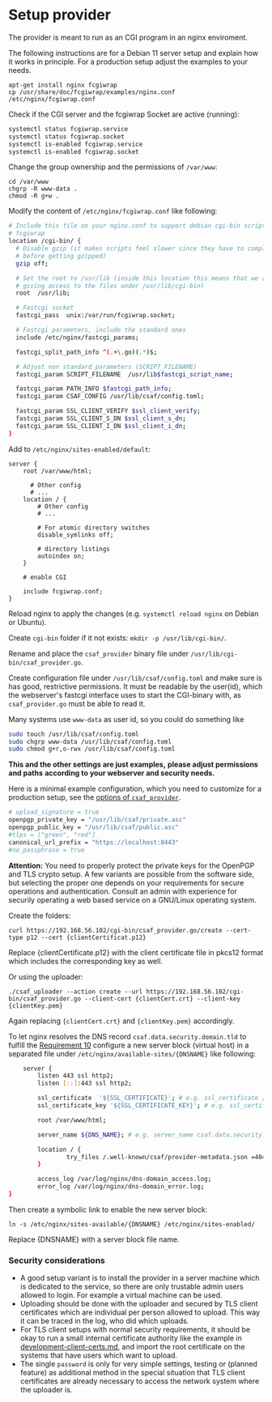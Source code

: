# Setup provider

The provider is meant to run as an CGI program in an nginx enviroment.

The following instructions are for a Debian 11 server setup
and explain how it works in principle. For a production setup
adjust the examples to your needs.


```(shell)
apt-get install nginx fcgiwrap
cp /usr/share/doc/fcgiwrap/examples/nginx.conf /etc/nginx/fcgiwrap.conf
```
Check if the CGI server and the fcgiwrap Socket are active (running):
```bash
systemctl status fcgiwrap.service
systemctl status fcgiwrap.socket
systemctl is-enabled fcgiwrap.service
systemctl is-enabled fcgiwrap.socket
```
Change the group ownership and the permissions of `/var/www`:
```(shell)
cd /var/www
chgrp -R www-data .
chmod -R g+w .
```

Modify the content of `/etc/nginx/fcgiwrap.conf` like following:

<!-- MARKDOWN-AUTO-DOCS:START (CODE:src=../docs/scripts/setupProviderForITest.sh&lines=25-53) -->
<!-- The below code snippet is automatically added from ../docs/scripts/setupProviderForITest.sh -->
```sh
# Include this file on your nginx.conf to support debian cgi-bin scripts using
# fcgiwrap
location /cgi-bin/ {
  # Disable gzip (it makes scripts feel slower since they have to complete
  # before getting gzipped)
  gzip off;

  # Set the root to /usr/lib (inside this location this means that we are
  # giving access to the files under /usr/lib/cgi-bin)
  root  /usr/lib;

  # Fastcgi socket
  fastcgi_pass  unix:/var/run/fcgiwrap.socket;

  # Fastcgi parameters, include the standard ones
  include /etc/nginx/fastcgi_params;

  fastcgi_split_path_info ^(.+\.go)(.*)$;

  # Adjust non standard parameters (SCRIPT_FILENAME)
  fastcgi_param SCRIPT_FILENAME  /usr/lib$fastcgi_script_name;

  fastcgi_param PATH_INFO $fastcgi_path_info;
  fastcgi_param CSAF_CONFIG /usr/lib/csaf/config.toml;

  fastcgi_param SSL_CLIENT_VERIFY $ssl_client_verify;
  fastcgi_param SSL_CLIENT_S_DN $ssl_client_s_dn;
  fastcgi_param SSL_CLIENT_I_DN $ssl_client_i_dn;
}
```
<!-- MARKDOWN-AUTO-DOCS:END -->
Add to `/etc/nginx/sites-enabled/default`:

```
server {
    root /var/www/html;

      # Other config
      # ...
    location / {
        # Other config
        # ...

        # For atomic directory switches
        disable_symlinks off;

        # directory listings
        autoindex on;
    }

    # enable CGI

    include fcgiwrap.conf;
}
```
Reload nginx to apply the changes (e.g. ```systemctl reload nginx``` on Debian or Ubuntu).

Create `cgi-bin` folder if it not exists: `mkdir -p /usr/lib/cgi-bin/`.

Rename and place the `csaf_provider` binary file under `/usr/lib/cgi-bin/csaf_provider.go`.


Create configuration file under `/usr/lib/csaf/config.toml`
and make sure is has good, restrictive permissions.
It must be readable by the user(id), which the webserver's fastcgi interface
uses to start the CGI-binary with,
as `csaf_provider.go` must be able to read it.

Many systems use `www-data` as user id, so you could do something like

<!-- MARKDOWN-AUTO-DOCS:START (CODE:src=../docs/scripts/setupProviderForITest.sh&lines=84-86) -->
<!-- The below code snippet is automatically added from ../docs/scripts/setupProviderForITest.sh -->
```sh
sudo touch /usr/lib/csaf/config.toml
sudo chgrp www-data /usr/lib/csaf/config.toml
sudo chmod g+r,o-rwx /usr/lib/csaf/config.toml
```
<!-- MARKDOWN-AUTO-DOCS:END -->

**This and the other settings are just examples,**
**please adjust permissions and paths**
**according to your webserver and security needs.**

Here is a minimal example configuration,
which you need to customize for a production setup,
see the [options of `csaf_provider`](https://github.com/MexHigh/csaf_distribution_for_docs_3/blob/main/docs/csaf_provider.md).

<!-- MARKDOWN-AUTO-DOCS:START (CODE:src=../docs/scripts/setupProviderForITest.sh&lines=94-99) -->
<!-- The below code snippet is automatically added from ../docs/scripts/setupProviderForITest.sh -->
```sh
# upload_signature = true
openpgp_private_key = "/usr/lib/csaf/private.asc"
openpgp_public_key = "/usr/lib/csaf/public.asc"
#tlps = ["green", "red"]
canonical_url_prefix = "https://localhost:8443"
#no_passphrase = true
```
<!-- MARKDOWN-AUTO-DOCS:END -->


**Attention:** You need to properly protect the private keys
for the OpenPGP and TLS crypto setup. A few variants are possible
from the software side, but selecting the proper one depends
on your requirements for secure operations and authentication.
Consult an admin with experience for securily operating a web based service
on a GNU/Linux operating system.

Create the folders:
```(shell)
curl https://192.168.56.102/cgi-bin/csaf_provider.go/create --cert-type p12 --cert {clientCertificat.p12}
```
Replace {clientCertificate.p12} with the client certificate file
in pkcs12 format which includes the corresponding key as well.

Or using the uploader:
```(shell)
./csaf_uploader --action create --url https://192.168.56.102/cgi-bin/csaf_provider.go --client-cert {clientCert.crt} --client-key {clientKey.pem}
```

Again replacing `{clientCert.crt}` and `{clientKey.pem}` accordingly.


To let nginx resolves the DNS record `csaf.data.security.domain.tld` to fulfill the [Requirement 10](https://docs.oasis-open.org/csaf/csaf/v2.0/cs01/csaf-v2.0-cs01.html#7110-requirement-10-dns-path) configure a new server block (virtual host) in a separated file under `/etc/nginx/available-sites/{DNSNAME}` like following:
<!-- MARKDOWN-AUTO-DOCS:START (CODE:src=../docs/scripts/DNSConfigForItest.sh&lines=18-35) -->
<!-- The below code snippet is automatically added from ../docs/scripts/DNSConfigForItest.sh -->
```sh
    server {
        listen 443 ssl http2;
        listen [::]:443 ssl http2;

        ssl_certificate  '${SSL_CERTIFICATE}'; # e.g. ssl_certificate /etc/ssl/csaf/bundle.crt
        ssl_certificate_key '${SSL_CERTIFICATE_KEY}'; # e.g. ssl_certificate_key /etc/ssl/csaf/testserver-key.pem;

        root /var/www/html;

        server_name ${DNS_NAME}; # e.g. server_name csaf.data.security.domain.tld;

        location / {
                try_files /.well-known/csaf/provider-metadata.json =404;
        }

        access_log /var/log/nginx/dns-domain_access.log;
        error_log /var/log/nginx/dns-domain_error.log;
}
```
<!-- MARKDOWN-AUTO-DOCS:END -->

Then create a symbolic link to enable the new server block:
```shell
ln -s /etc/nginx/sites-available/{DNSNAME} /etc/nginx/sites-enabled/
```
Replace {DNSNAME} with a server block file name.


### Security considerations

* A good setup variant is to install the provider in a server machine which is
  dedicated to the service, so there are only trustable admin users allowed
  to login. For example a virtual machine can be used.
* Uploading should be done with the uploader and secured by TLS
  client certificates which are individual per person allowed to upload.
  This way it can be traced in the log, who did which uploads.
* For TLS client setups with normal security requirements,
  it should be okay to run a small internal
  certificate authority like the example
  in [development-client-certs.md](development-client-certs.md),
  and import the root certificate on the systems that have users which
  want to upload.
* The single `password` is only for very simple settings, testing or
  (planned feature) as
  additional method in the special situation that TLS client certificates
  are already necessary to access the network system where the uploader is.
